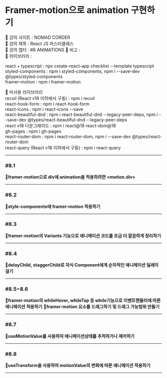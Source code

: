 # Framer-motion으로 animation 구현하기

📍 강의 사이트 : NOMAD CORDER  
📍 강의 제목 : React JS 마스터클래스  
📍 강의 챕터 : #8 ANIMATIONS
📍 비고 :  
📍 라이브러리 :  

react + typescript : npx create-react-app checklist --template typescript  
styled-components : npm i styled-components, npm i --save-dev @types/styled-components  
framer-motion : npm i framer-motion

🚫 미사용 라이브러리  
recoil (React v18 이하에서 구동) : npm i recoil  
react-hook-form : npm i react-hook-form  
react-icons : npm i react-icons --save  
react-beautiful-dnd : npm i react-beautiful-dnd --legacy-peer-deps, npm i --save-dev   @types/react-beautiful-dnd --legacy-peer-deps  
react v18 다운그레이드 : npm i react@18 react-dom@18    
gh-pages : npm i gh-pages    
react-router-dom : npm i react-router-dom, npm i --save-dev @types/react-router-dom  
react-query (React v18 이하에서 구동) : npm i react-query   

---

### #8.1

**📗framer-motion으로 div에 animation을 적용하려면 \<motion.div>**

---

### #8.2

**📗style-components에 framer-motion 적용하기**

---

### #8.3

**📗framer-motion의 Variants 기능으로 애니메이션 코드를 조금 더 깔끔하게 정리하기**

---

### #8.4

**📗delayChild, staggerChild로 자식 Component에게 순차적인 애니메이션 딜레이 걸기**

---

### #8.5~8.6
**📗framer-motion의 whileHover, whileTap 등 while기능으로 이벤트핸들러에 따른 애니메이션 적용하기**
**📗framer-motion 요소를 드래그하기 및 드래그 가능범위 만들기**

---

### #8.7

**📗useMotionValue를 사용하여 애니메이션상태를 추적하거나 제어하기**

---

### #8.8

**📗useTransform을 사용하여 motionValue의 변화에 따른 애니메이션 적용하기**

---